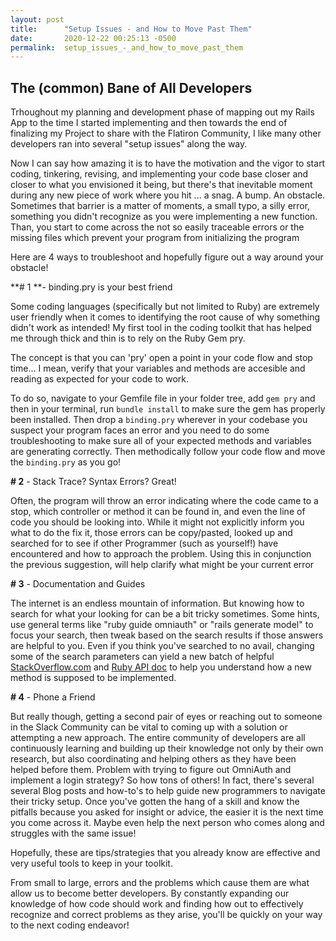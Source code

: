 ```yaml
---
layout: post
title:      "Setup Issues - and How to Move Past Them"
date:       2020-12-22 00:25:13 -0500
permalink:  setup_issues_-_and_how_to_move_past_them
---
```


## The (common) Bane of All Developers
 
Trhoughout my planning and development phase of mapping out my Rails App to the time I started implementing and then towards the end of finalizing my Project to share with the Flatiron Community, I like many other developers ran into several "setup issues" along the way.

Now I can say how amazing it is to have the motivation and the vigor to start coding, tinkering, revising, and implementing your code base closer and closer to what you envisioned it being, but there's that inevitable moment during any new piece of work where you hit ... a snag. A bump. An obstacle. Sometimes that barrier is a matter of moments, a small typo, a silly error, something you didn't recognize as you were implementing a new function. Than, you start to come across the not so easily traceable errors or the missing files which prevent your program from initializing the program

Here are 4 ways to troubleshoot and hopefully figure out a way around your obstacle!

**# 1 **- binding.pry is your best friend

Some coding languages (specifically but not limited to Ruby) are extremely user friendly when it comes to identifying the root cause of why something didn't work as intended! My first tool in the coding toolkit that has helped me through thick and thin is to rely on the Ruby Gem pry.

The concept is that you can 'pry' open a point in your code flow and stop time... I mean, verify that your variables and methods are accesible and reading as expected for your code to work.

To do so, navigate to your Gemfile file in your folder tree, add `gem pry` and then in your terminal, run `bundle install` to make sure the gem has properly been installed. Then drop a `binding.pry` wherever in your codebase you suspect your program faces an error and you need to do some troubleshooting to make sure all of your expected methods and variables are generating correctly. Then methodically follow your code flow and move the `binding.pry` as you go!

**# 2** - Stack Trace? Syntax Errors? Great!

Often, the program will throw an error indicating where the code came to a stop, which controller or method it can be found in, and even the line of code you should be looking into. While it might not explicitly inform you what to do the fix it, those errors can be copy/pasted, looked up and searched for to see if other Programmer (such as yourself!) have encountered and how to approach the problem. Using this in conjunction the previous suggestion, will help clarify what might be your current error

**# 3** - Documentation and Guides

The internet is an endless mountain of information. But knowing how to search for what your looking for can be a bit tricky sometimes. Some hints, use general terms like "ruby guide omniauth" or "rails generate model" to focus your search, then tweak based on the search results if those answers are helpful to you. Even if you think you've searched to no avail, changing some of the search parameters can yield a new batch of helpful [StackOverflow.com](http://) and [Ruby API doc](https://api.rubyonrails.org/) to help you understand how a new method is supposed to be implemented.

**# 4** - Phone a Friend

But really though, getting a second pair of eyes or reaching out to someone in the Slack Community can be vital to coming up with a solution or attempting a new approach. The entire community of developers are all continuously learning and building up their knowledge not only by their own research, but also coordinating and helping others as they have been helped before them. Problem with trying to figure out OmniAuth and implement a login strategy? So how tons of others! In fact, there's several several Blog posts and how-to's to help guide new programmers to navigate their tricky setup. Once you've gotten the hang of a skill and know the pitfalls because you asked for insight or advice, the easier it is the next time you come across it. Maybe even help the next person who comes along and struggles with the same issue!


Hopefully, these are tips/strategies that you already know are effective and very useful tools to keep in your toolkit.

From small to large, errors and the problems which cause them are what allow us to become better developers. By constantly expanding our knowledge of how code should work and finding how out to effectively recognize and correct problems as they arise, you'll be quickly on your way to the next coding endeavor! 


